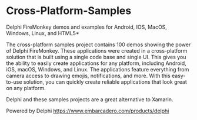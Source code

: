 # Cross-Platform-Samples
Delphi FireMonkey demos and examples for Android, IOS, MacOS, Windows, Linux, and HTML5*

The cross-platform samples project contains 100 demos showing the power of Delphi FireMonkey. These applications were created in a cross-platform solution that is built using a single code base and single UI. This gives you the ability to easily create applications for any platform, including Android, iOS, macOS, Windows, and Linux. The applications feature everything from camera access to drawing emojis, notifications, and more. With this easy-to-use solution, you can quickly create reliable applications that look great on any platform.

Delphi and these samples projects are a great alternative to Xamarin.

Powered by Delphi
https://www.embarcadero.com/products/delphi
